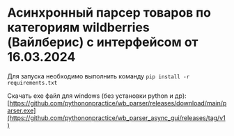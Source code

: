 # Асинхронный парсер товаров по категориям wildberries (Вайлберис) c интерфейсом от 16.03.2024

Для запуска необходимо выполнить команду ```pip install -r requirements.txt```

Скачать exe файл для windows (без установки python и др): [https://github.com/pythononpractice/wb_parser/releases/download/main/parser.exe](https://github.com/pythononpractice/wb_parser_async_gui/releases/tag/v1)
